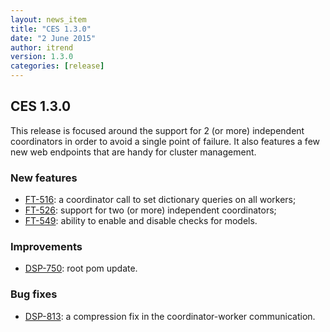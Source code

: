 ```yaml
---
layout: news_item
title: "CES 1.3.0"
date: "2 June 2015"
author: itrend
version: 1.3.0
categories: [release]
---
```


## CES 1.3.0

This release is focused around the support for 2 (or more) independent coordinators in order to avoid a single point of failure. It also features a few new web endpoints that are handy for cluster management.

### New features

* [FT-516](http://jira.ontotext.com/browse/FT-516): a coordinator call to set dictionary queries on all workers;
* [FT-526](http://jira.ontotext.com/browse/FT-526): support for two (or more) independent coordinators;
* [FT-549](http://jira.ontotext.com/browse/FT-549): ability to enable and disable checks for models.

### Improvements

* [DSP-750](http://jira.ontotext.com/browse/DSP-750): root pom update.

### Bug fixes

* [DSP-813](http://jira.ontotext.com/browse/DSP-813): a compression fix in the coordinator-worker communication.
